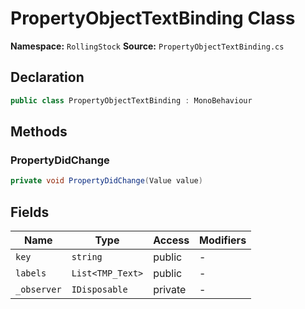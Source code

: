 # PropertyObjectTextBinding Class

**Namespace:** `RollingStock`
**Source:** `PropertyObjectTextBinding.cs`

## Declaration

```csharp
public class PropertyObjectTextBinding : MonoBehaviour
```

## Methods

### PropertyDidChange

```csharp
private void PropertyDidChange(Value value)
```

## Fields

| Name | Type | Access | Modifiers |
|------|------|--------|-----------|
| `key` | `string` | public | - |
| `labels` | `List<TMP_Text>` | public | - |
| `_observer` | `IDisposable` | private | - |

